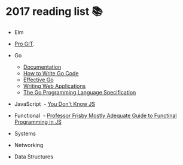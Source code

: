# 2017 reading list :books:


- Elm

- [Pro GIT](https://git-scm.com/book/en/v2). 

- Go
  - [Documentation](https://golang.org/doc/)
  - [How to Write Go Code](https://golang.org/doc/code.html) 
  - [Effective Go](https://golang.org/doc/effective_go.html)
  - [Writing Web Applications](https://golang.org/doc/articles/wiki/)
  - [The Go Programming Language Specification](https://golang.org/ref/spec)

- JavaScript
  - [You Don't Know JS](https://github.com/getify/You-Dont-Know-JS)

- Functional
  - [Professor Frisby Mostly Adequate Guide to Functinal Programming in JS](https://github.com/MostlyAdequate/mostly-adequate-guide)
  
- Systems

- Networking

- Data Structures
